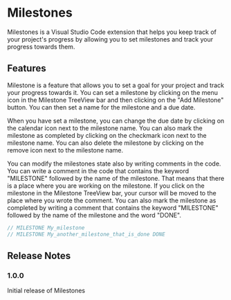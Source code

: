 # Milestones


Milestones is a Visual Studio Code extension that helps you keep track of your project's progress by allowing you to set milestones and track your progress towards them.

## Features

Milestone is a feature that allows you to set a goal for your project and track your progress towards it. You can set a milestone by clicking on the menu icon in the Milestone TreeView bar and then clicking on the "Add Milestone" button. You can then set a name for the milestone and a due date.

When you have set a milestone, you can change the due date by clicking on the calendar icon next to the milestone name. You can also mark the milestone as completed by clicking on the checkmark icon next to the milestone name. You can also delete the milestone by clicking on the remove icon next to the milestone name.

You can modify the milestones state also by writing comments in the code. You can write a comment in the code that contains the keyword "MILESTONE" followed by the name of the milestone.
That means that there is a place where you are working on the milestone. If you click on the milestone in the Milestone TreeView bar, your cursor will be moved to the place where you wrote the comment. You can also mark the milestone as completed by writing a comment that contains the keyword "MILESTONE" followed by the name of the milestone and the word "DONE".

```javascript
// MILESTONE My_milestone
// MILESTONE My_another_milestone_that_is_done DONE
```

<!-- ## Known Issues -->

## Release Notes

### 1.0.0

Initial release of Milestones
